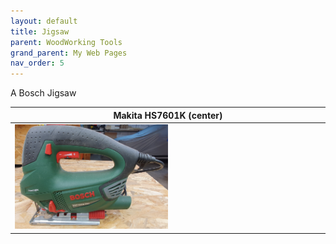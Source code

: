 ```yaml
---
layout: default
title: Jigsaw
parent: WoodWorking Tools
grand_parent: My Web Pages
nav_order: 5
---
```

A Bosch Jigsaw


| Makita HS7601K (center)                                                         |
|---------------------------------------------------------------------------------|
| <img alt="image" height="25%" src="/media/Bosch_PSt_9500_PEL.jpg" width="50%"/> | 